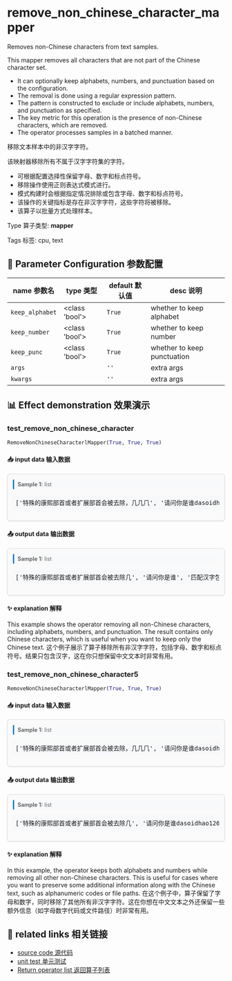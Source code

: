 # remove_non_chinese_character_mapper

Removes non-Chinese characters from text samples.

This mapper removes all characters that are not part of the Chinese character set.
- It can optionally keep alphabets, numbers, and punctuation based on the configuration.
- The removal is done using a regular expression pattern.
- The pattern is constructed to exclude or include alphabets, numbers, and punctuation as specified.
- The key metric for this operation is the presence of non-Chinese characters, which are removed.
- The operator processes samples in a batched manner.

移除文本样本中的非汉字字符。

该映射器移除所有不属于汉字字符集的字符。
- 可根据配置选择性保留字母、数字和标点符号。
- 移除操作使用正则表达式模式进行。
- 模式构建时会根据指定情况排除或包含字母、数字和标点符号。
- 该操作的关键指标是存在非汉字字符，这些字符将被移除。
- 该算子以批量方式处理样本。

Type 算子类型: **mapper**

Tags 标签: cpu, text

## 🔧 Parameter Configuration 参数配置
| name 参数名 | type 类型 | default 默认值 | desc 说明 |
|--------|------|--------|------|
| `keep_alphabet` | <class 'bool'> | `True` | whether to keep alphabet |
| `keep_number` | <class 'bool'> | `True` | whether to keep number |
| `keep_punc` | <class 'bool'> | `True` | whether to keep punctuation |
| `args` |  | `''` | extra args |
| `kwargs` |  | `''` | extra args |

## 📊 Effect demonstration 效果演示
### test_remove_non_chinese_character
```python
RemoveNonChineseCharacterlMapper(True, True, True)
```

#### 📥 input data 输入数据
<div class="sample-card" style="border:1px solid #ddd; padding:12px; margin:8px 0; border-radius:6px; background:#fafafa; box-shadow:0 1px 3px rgba(0,0,0,0.1);"><div class="sample-header" style="background:#f8f9fa; padding:4px 8px; margin-bottom:6px; border-radius:3px; font-size:0.9em; color:#666; border-left:3px solid #007acc;"><strong>Sample 1:</strong> list</div><pre style="padding:6px; background:#f6f8fa; border-radius:4px; overflow-x:auto; white-space:pre; word-wrap:normal;">[&#x27;特殊的康熙部首或者扩展部首会被去除，⼏几⺇&#x27;, &#x27;请问你是谁dasoidhao@1264fg.45om&#x27;, &#x27;ftp://exam匹配ple汉字ma-niè包括rdas繁體字h@hqbchd.ckdhnfes.cds&#x27;, &#x27;👊    所有的非汉字a44sh都12@46h会被*&amp;……*qb^4525去掉&#x27;]</pre></div>

#### 📤 output data 输出数据
<div class="sample-card" style="border:1px solid #ddd; padding:12px; margin:8px 0; border-radius:6px; background:#fafafa; box-shadow:0 1px 3px rgba(0,0,0,0.1);"><div class="sample-header" style="background:#f8f9fa; padding:4px 8px; margin-bottom:6px; border-radius:3px; font-size:0.9em; color:#666; border-left:3px solid #007acc;"><strong>Sample 1:</strong> list</div><pre style="padding:6px; background:#f6f8fa; border-radius:4px; overflow-x:auto; white-space:pre; word-wrap:normal;">[&#x27;特殊的康熙部首或者扩展部首会被去除几&#x27;, &#x27;请问你是谁&#x27;, &#x27;匹配汉字包括繁體字&#x27;, &#x27;所有的非汉字都会被去掉&#x27;]</pre></div>

#### ✨ explanation 解释
This example shows the operator removing all non-Chinese characters, including alphabets, numbers, and punctuation. The result contains only Chinese characters, which is useful when you want to keep only the Chinese text.
这个例子展示了算子移除所有非汉字字符，包括字母、数字和标点符号。结果只包含汉字，这在你只想保留中文文本时非常有用。

### test_remove_non_chinese_character5
```python
RemoveNonChineseCharacterlMapper(True, True, True)
```

#### 📥 input data 输入数据
<div class="sample-card" style="border:1px solid #ddd; padding:12px; margin:8px 0; border-radius:6px; background:#fafafa; box-shadow:0 1px 3px rgba(0,0,0,0.1);"><div class="sample-header" style="background:#f8f9fa; padding:4px 8px; margin-bottom:6px; border-radius:3px; font-size:0.9em; color:#666; border-left:3px solid #007acc;"><strong>Sample 1:</strong> list</div><pre style="padding:6px; background:#f6f8fa; border-radius:4px; overflow-x:auto; white-space:pre; word-wrap:normal;">[&#x27;特殊的康熙部首或者扩展部首会被去除，⼏几⺇&#x27;, &#x27;请问你是谁dasoidhao@1264fg.45om&#x27;, &#x27;f://exam匹配ple汉12字ma-niè包括rdas繁88體字h@hqbchd.ds1&#x27;, &#x27;👊    所有的非汉字a44sh都12@46h会被*&amp;……*qb^4525去掉&#x27;]</pre></div>

#### 📤 output data 输出数据
<div class="sample-card" style="border:1px solid #ddd; padding:12px; margin:8px 0; border-radius:6px; background:#fafafa; box-shadow:0 1px 3px rgba(0,0,0,0.1);"><div class="sample-header" style="background:#f8f9fa; padding:4px 8px; margin-bottom:6px; border-radius:3px; font-size:0.9em; color:#666; border-left:3px solid #007acc;"><strong>Sample 1:</strong> list</div><pre style="padding:6px; background:#f6f8fa; border-radius:4px; overflow-x:auto; white-space:pre; word-wrap:normal;">[&#x27;特殊的康熙部首或者扩展部首会被去除几&#x27;, &#x27;请问你是谁dasoidhao1264fg45om&#x27;, &#x27;fexam匹配ple汉12字mani包括rdas繁88體字hhqbchdds1&#x27;, &#x27;所有的非汉字a44sh都1246h会被qb4525去掉&#x27;]</pre></div>

#### ✨ explanation 解释
In this example, the operator keeps both alphabets and numbers while removing all other non-Chinese characters. This is useful for cases where you want to preserve some additional information along with the Chinese text, such as alphanumeric codes or file paths.
在这个例子中，算子保留了字母和数字，同时移除了其他所有非汉字字符。这在你想在中文文本之外还保留一些额外信息（如字母数字代码或文件路径）时非常有用。


## 🔗 related links 相关链接
- [source code 源代码](../../../data_juicer/ops/mapper/remove_non_chinese_character_mapper.py)
- [unit test 单元测试](../../../tests/ops/mapper/test_remove_non_chinese_character_mapper.py)
- [Return operator list 返回算子列表](../../Operators.md)